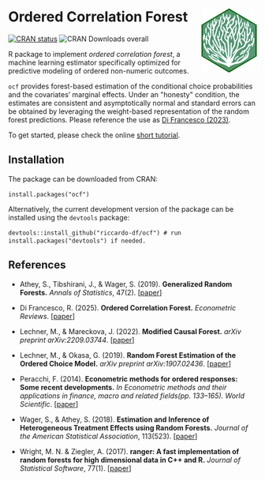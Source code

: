 # Ordered Correlation Forest <a href="https://riccardo-df.github.io/ocf/"><img src="man/figures/logo.svg" align="right" height="130" /></a>

<!-- badges: start -->
[![CRAN status](https://www.r-pkg.org/badges/version/ocf)](https://CRAN.R-project.org/package=ocf)
![CRAN Downloads overall](http://cranlogs.r-pkg.org/badges/grand-total/ocf)
<!-- badges: end -->
 
R package to implement *ordered correlation forest*, a machine learning estimator specifically optimized for predictive modeling of ordered non-numeric outcomes. 

`ocf` provides forest-based estimation of the conditional choice probabilities and the covariates’ marginal effects. Under an "honesty" condition, the estimates are consistent and asymptotically normal and standard errors can be obtained by leveraging the weight-based representation of the random forest predictions. Please reference the use as [Di Francesco (2023)](https://arxiv.org/abs/2309.08755).

To get started, please check the online [short tutorial](https://riccardo-df.github.io/ocf/articles/ocf-short-tutorial.html).

## Installation  
The package can be downloaded from CRAN:

```
install.packages("ocf")
```

Alternatively, the current development version of the package can be installed using the `devtools` package:

```
devtools::install_github("riccardo-df/ocf") # run install.packages("devtools") if needed.
```

## References

- Athey, S., Tibshirani, J., & Wager, S. (2019).
<b>Generalized Random Forests.</b> 
<i>Annals of Statistics</i>, 47(2).
[<a href="https://doi.org/10.1214/18-AOS1709">paper</a>]

- Di Francesco, R. (2025). 
<b>Ordered Correlation Forest.</b>
<i>Econometric Reviews</i>.
[<a href="https://doi.org/10.1080/07474938.2024.2429596">paper</a>]

- Lechner, M., & Mareckova, J. (2022). 
<b>Modified Causal Forest.</b>
<i>arXiv preprint arXiv:2209.03744</i>.
[<a href="https://doi.org/10.48550/arXiv.2209.03744">paper</a>]

- Lechner, M., & Okasa, G. (2019). 
<b>Random Forest Estimation of the Ordered Choice Model.</b>
<i>arXiv preprint arXiv:1907.02436</i>.
[<a href="https://doi.org/10.48550/arXiv.1907.02436">paper</a>]

- Peracchi, F. (2014). 
<b>Econometric methods for ordered responses: Some recent developments.</b>
<i>In Econometric methods and their applications in finance, macro and related fields(pp. 133–165). World Scientific</i>.
[<a href="https://doi.org/10.1142/9789814513470_0006">paper</a>]

- Wager, S., & Athey, S. (2018).
<b>Estimation and Inference of Heterogeneous Treatment Effects using Random Forests.</b>
<i>Journal of the American Statistical Association</i>, 113(523).
[<a href="https://doi.org/10.1080/01621459.2017.1319839">paper</a>]

- Wright, M. N. & Ziegler, A. (2017).
<b>ranger: A fast implementation of random forests for high dimensional data in C++ and R.</b>
<i>Journal of Statistical Software</i>, 77(1).
[<a href="https://doi.org/10.18637/jss.v077.i01">paper</a>]
